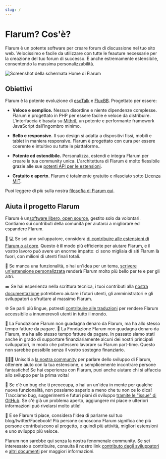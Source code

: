 ```yaml
---
slug: /
---
```


# Flarum? Cos'è?

Flarum è un potente software per creare forum di discussione nel tuo sito web. Velocissimo e facile da utilizzare con tutte le feauture necessarie per la creazione del tuo forum di successo. È anche estremamente estensibile, consentendo la massima personalizzabilità.

![Screenshot della schermata Home di Flarum](/en/img/home_screenshot.png)

## Obiettivi

Flarum è la potente evoluzione di [esoTalk](https://github.com/esotalk/esoTalk) e [FluxBB](https://fluxbb.org). Progettato per essere:

- **Veloce e semplice.** Nessun disordine e niente dipendenze complesse. Flarum è progettato in PHP per essere facile e veloce da distribuire. L'interfaccia è basata su [Mithril](https://mithril.js.org), un potente e performante framework JavaScript dall'ingombro minimo.

- **Bello e responsive.**  Il suo design si adatta a dispositivi fissi, mobili e tablet in maniera responsive. Flarum è progettato con cura per essere coerente e intuitivo su tutte le piattaforme..

- **Potente ed estendibile.** Personalizza, estendi e integra Flarum per creare la tua community unica. L'architettura di Flarum è molto flessibile grazie alle sue [potenti API per le estensioni](/extend/).

- **Gratuito e aperto.** Flarum è totalmente gratuito e rilasciato sotto [Licenza MIT](https://github.com/flarum/flarum/blob/master/LICENSE).

Puoi leggere di più sulla nostra [filosofia di Flarum qui](https://discuss.flarum.org/d/28869-flarum-philosophy-and-values).

## Aiuta il progetto Flarum

Flarum è un[software libero, open source](https://github.com/flarum/core), gestito solo da volontari. Contiamo sui contributi della comunità per aiutarci a migliorare ed espandere Flarum.

🧑 💻 Se sei uno sviluppatore, considera [di contribuire alle estensioni di Flarum o al core](contributing.md). Questo è **il** modo più efficiente per aiutare Flarum, e il vostro lavoro può avere un enorme impatto: ci sono migliaia di siti Flarum là fuori, con milioni di utenti finali totali.

🧩 Se manca una funzionalità, o hai un'idea per un tema, [scrivere un'estensione personalizzata](extend/README.md) renderà Flarum molto più bello per te e per gli altri.

✒️ Se hai esperienza nella scrittura tecnica, i tuoi contributi alla [nostra documentazione](https://github.com/flarum/docs/issues) potrebbero aiutare i futuri utenti, gli amministratori e gli sviluppatori a sfruttare al massimo Flarum.

🌐 Se parli più lingue, potresti [contribuire alle traduzioni](extend/language-packs.md) per rendere Flarum accessibile a innumerevoli utenti in tutto il mondo.

💸 La Fondazione Flarum non guadagna denaro da Flarum, ma ha allo stesso tempo fatture da pagare. 💸 La Fondazione Flarum non guadagna denaro da Flarum, ma ha allo stesso tempo fatture da pagare. In passato siamo stati anche in grado di supportare finanziariamente alcuni dei nostri principali sviluppatori, in modo che potessero lavorare su Flarum part-time. Questo non sarebbe possibile senza il vostro sostegno finanziario.

🧑‍🤝‍🧑 Unisciti a [la nostra community](https://discuss.flarum.org) per parlare dello sviluppo di Flarum, ottenere aiuto con la tua estensione, o semplicemente incontrare persone fantastiche! Se hai esperienza con Flarum, puoi anche aiutare chi si affaccia allo sviluppo per la prima volta!

🐛 Se c'è un bug che ti preoccupa, o hai un un'idea in mente per qualche nuova funzionalità, non possiamo saperlo a meno che tu non ce lo dica! Tracciamo bug, suggerimenti e futuri piani di sviluppo [tramite le "issue" di GitHub](https://github.com/flarum/core/issues). Se c'è già un problema aperto, aggiungere mi piace e ulteriori informazioni può rivelarsi molto utile!

📣 E se Flarum ti piace, considera l'idea di parlarne sul tuo blog/twitter/Facebook! Più persone conoscono Flarum significa che più persone contribuiscono al progetto, e quindi più attività, migliori estensioni e uno sviluppo più veloce.

Flarum non sarebbe qui senza la nostra fenomenale community. Se sei interessato a contribuire, consulta il nostro link [contributo degli sviluppatori](contributing.md) e [altri documenti](contributing-docs-translations.md) per maggiori informazioni.
